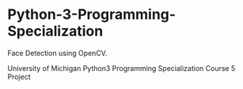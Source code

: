 # Python-3-Programming-Specialization

Face Detection using OpenCV.

University of Michigan Python3 Programming Specialization Course 5 Project
